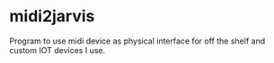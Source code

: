 # midi2jarvis
Program to use midi device as physical interface for off the shelf and custom IOT devices I use.
